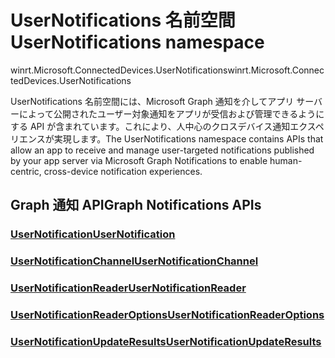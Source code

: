 # <a name="usernotifications-namespace"></a><span data-ttu-id="122c6-101">UserNotifications 名前空間</span><span class="sxs-lookup"><span data-stu-id="122c6-101">UserNotifications namespace</span></span>
<span data-ttu-id="122c6-102">winrt.Microsoft.ConnectedDevices.UserNotifications</span><span class="sxs-lookup"><span data-stu-id="122c6-102">winrt.Microsoft.ConnectedDevices.UserNotifications</span></span>

<span data-ttu-id="122c6-103">UserNotifications 名前空間には、Microsoft Graph 通知を介してアプリ サーバーによって公開されたユーザー対象通知をアプリが受信および管理できるようにする API が含まれています。これにより、人中心のクロスデバイス通知エクスペリエンスが実現します。</span><span class="sxs-lookup"><span data-stu-id="122c6-103">The UserNotifications namespace contains APIs that allow an app to receive and manage user-targeted notifications published by your app server via Microsoft Graph Notifications to enable human-centric, cross-device notification experiences.</span></span> 

## <a name="graph-notifications-apis"></a><span data-ttu-id="122c6-104">Graph 通知 API</span><span class="sxs-lookup"><span data-stu-id="122c6-104">Graph Notifications APIs</span></span>

### <a name="usernotificationusernotificationmd"></a>[<span data-ttu-id="122c6-105">UserNotification</span><span class="sxs-lookup"><span data-stu-id="122c6-105">UserNotification</span></span>](userNotification.md)
### <a name="usernotificationchannelusernotificationchannelmd"></a>[<span data-ttu-id="122c6-106">UserNotificationChannel</span><span class="sxs-lookup"><span data-stu-id="122c6-106">UserNotificationChannel</span></span>](userNotificationChannel.md)
### <a name="usernotificationreaderusernotificationreadermd"></a>[<span data-ttu-id="122c6-107">UserNotificationReader</span><span class="sxs-lookup"><span data-stu-id="122c6-107">UserNotificationReader</span></span>](userNotificationReader.md)
### <a name="usernotificationreaderoptionsusernotificationreaderoptionsmd"></a>[<span data-ttu-id="122c6-108">UserNotificationReaderOptions</span><span class="sxs-lookup"><span data-stu-id="122c6-108">UserNotificationReaderOptions</span></span>](userNotificationReaderOptions.md)
### <a name="usernotificationupdateresultsusernotificationupdateresultsmd"></a>[<span data-ttu-id="122c6-109">UserNotificationUpdateResults</span><span class="sxs-lookup"><span data-stu-id="122c6-109">UserNotificationUpdateResults</span></span>](userNotificationUpdateResults.md)
